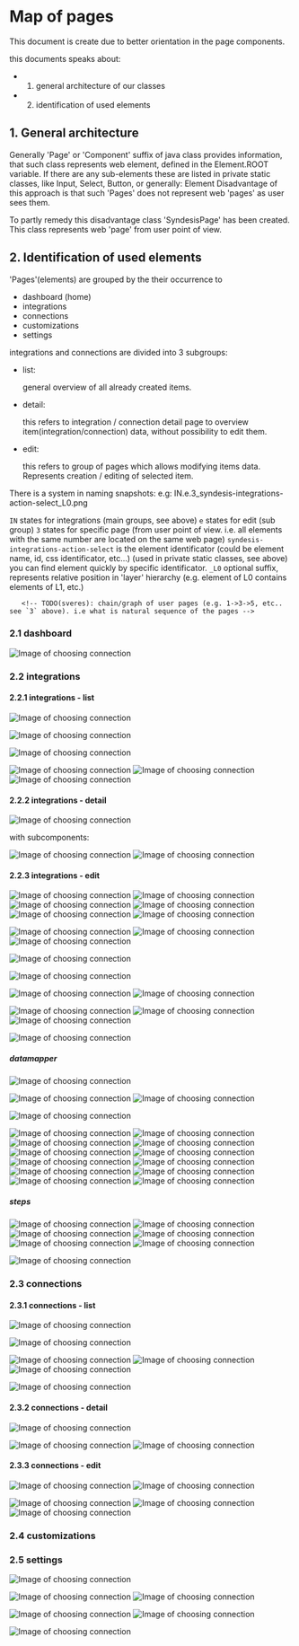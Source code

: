 # Map of pages

This document is create due to better orientation in the page components. 


this documents speaks about:
- 1. general architecture of our classes 
- 2. identification of used elements

## 1. General architecture

Generally 'Page' or 'Component' suffix of java class provides information,
that such class represents web element, defined in the Element.ROOT variable.
If there are any sub-elements these are listed in private static classes, like 
Input, Select, Button, or generally: Element
Disadvantage of this approach is that such 'Pages' does not represent web 'pages' as user sees them.

To partly remedy this disadvantage class 'SyndesisPage' has been created.
This class represents web 'page' from user point of view.


## 2. Identification of used elements 


'Pages'(elements) are grouped by the their occurrence to
   - dashboard (home)
   - integrations
   - connections
   - customizations
   - settings

integrations and connections are divided into 3 subgroups: 
 - list:

 	general overview of all already created items.

 - detail:
 
  	this refers to integration / connection detail page to overview item(integration/connection) data, without possibility to edit them.  

 - edit:
 
 	this refers to group of pages which allows modifying items data. Represents creation / editing of selected item.  

  


There is a system in naming snapshots:
e.g:
IN.e.3_syndesis-integrations-action-select_L0.png

`IN` states for integrations (main groups, see above)
`e` states for edit (sub group)
`3` states for specific page (from user point of view. i.e. all elements with the same number are located on the same web page)
`syndesis-integrations-action-select` is the element identificator (could be element name, id, css identificator, etc...)
    (used in private static classes, see above) you can find element quickly by specific identificator. 
`_L0` optional suffix, represents relative position in 'layer' hierarchy (e.g. element of L0 contains elements of L1, etc.)

       <!-- TODO(sveres): chain/graph of user pages (e.g. 1->3->5, etc.. see `3` above). i.e what is natural sequence of the pages -->

### 2.1 dashboard

![Image of choosing connection](snapshots/dashboard/D.0_syndesis-dashboard.png)

### 2.2 integrations

#### 2.2.1 integrations - list

![Image of choosing connection](snapshots/integrations/list/IN.l.0_syndesis-integrations-list-page_L0.png)

![Image of choosing connection](snapshots/integrations/list/IN.l.0_syndesis-integrations-list_L1.png)

![Image of choosing connection](snapshots/integrations/list/IN.l.0_list-pf-item_L2.png)

![Image of choosing connection](snapshots/integrations/list/IN.l.0_list-pf-title_L3.png)
![Image of choosing connection](snapshots/integrations/list/IN.l.0_description_class_L3.png)
![Image of choosing connection](snapshots/integrations/list/IN.l.0_syndesis-integration-status_L3.png)


#### 2.2.2 integrations - detail

![Image of choosing connection](snapshots/integrations/detail/IN.d.0_syndesis-integration-detail-page_L0.png)

with subcomponents:
 
 ![Image of choosing connection](snapshots/integrations/detail/IN.d.0_h1_L1.png)
 ![Image of choosing connection](snapshots/integrations/detail/IN.d.0_syndesis-integration-status_L1.png)
 

#### 2.2.3 integrations - edit

![Image of choosing connection](snapshots/integrations/edit/IN.e.0_syndesis-integrations-edit-page_L0.png)
![Image of choosing connection](snapshots/integrations/edit/IN.e.0_syndesis-integrations-save-or-add-step_L0.png)
![Image of choosing connection](snapshots/integrations/edit/IN.e.0_syndesis-integrations-flow-view_L1.png)
![Image of choosing connection](snapshots/integrations/edit/IN.e.0_fa-trash.delete_icon_L2.png)
![Image of choosing connection](snapshots/integrations/edit/IN.e.0_input.form-control.integration-name_L2.png)
![Image of choosing connection](snapshots/integrations/edit/IN.e.0_parent-step_L2.png)


![Image of choosing connection](snapshots/integrations/edit/IN.e.3_syndesis-integrations-action-select_L0.png)
![Image of choosing connection](snapshots/integrations/edit/IN.e.3_syndesis-list-actions_L1.png)
![Image of choosing connection](snapshots/integrations/edit/IN.e.3_name_L2.png)

![Image of choosing connection](snapshots/integrations/edit/IN.e.4_syndesis-integrations-action-configure_L0.png)

![Image of choosing connection](snapshots/integrations/edit/IN.e.5_keywords.png)

![Image of choosing connection](snapshots/integrations/edit/IN.e.6_p.icon.active.png)
![Image of choosing connection](snapshots/integrations/edit/IN.e.6_syndesis-integrations-connection-select.png)

![Image of choosing connection](snapshots/integrations/edit/IN.e.7_syndesis-integrations-integration-basics_L0.png)
![Image of choosing connection](snapshots/integrations/edit/IN.e.7_descriptionInput_L1.png)
![Image of choosing connection](snapshots/integrations/edit/IN.e.7_nameInput_L1.png)

![Image of choosing connection](snapshots/integrations/edit/IN.e.8_int_summary.png)

##### datamapper

![Image of choosing connection](snapshots/integrations/edit/steps/datamapper/IN.e.2_syndesis-integrations-step-configure_L0.png)

![Image of choosing connection](snapshots/integrations/edit/steps/datamapper/IN.e.2_data-mapper_L1.png)
![Image of choosing connection](snapshots/integrations/edit/steps/datamapper/IN.e.2_div.docDef_L2.png)

![Image of choosing connection](snapshots/integrations/edit/steps/datamapper/IN.e.2_div.card-pf-heading.fieldsCount_L3.png)

![Image of choosing connection](snapshots/integrations/edit/steps/datamapper/IN.e.2_div.fieldDetail>div>label_L3.png)
![Image of choosing connection](snapshots/integrations/edit/steps/datamapper/IN.e.2_div.parentField_L3.png)
![Image of choosing connection](snapshots/integrations/edit/steps/datamapper/IN.e.2_document-field-detail_L3.png)
![Image of choosing connection](snapshots/integrations/edit/steps/datamapper/IN.e.2_input-combine-index-1_L3.png)
![Image of choosing connection](snapshots/integrations/edit/steps/datamapper/IN.e.2_input-combine-index-2_L3.png)
![Image of choosing connection](snapshots/integrations/edit/steps/datamapper/IN.e.2_nth-child(1)>mapping-field-detail>div>div>input.ng-untouched.ng-pristine.ng-valid_L3.png)
![Image of choosing connection](snapshots/integrations/edit/steps/datamapper/IN.e.2_nth-child(2)>mapping-field-detail>div>div>input.ng-untouched.ng-pristine.ng-valid_L3.png)
![Image of choosing connection](snapshots/integrations/edit/steps/datamapper/IN.e.2_select-action_L3.png)
![Image of choosing connection](snapshots/integrations/edit/steps/datamapper/IN.e.2_select-separator_L3.png)
![Image of choosing connection](snapshots/integrations/edit/steps/datamapper/IN.e.2_select-transformation_L3.png)
![Image of choosing connection](snapshots/integrations/edit/steps/datamapper/IN.e.2_syndesis-integrations-step-select.png)
![Image of choosing connection](snapshots/integrations/edit/steps/datamapper/IN.e.2_child(6).div>div>mapping-field-detail>div>div>input.ng-untouched.ng-pristine.ng-valid.png)

##### steps

![Image of choosing connection](snapshots/integrations/edit/steps/IN.e.9_syndesis-basic-filter_L0.png)
![Image of choosing connection](snapshots/integrations/edit/steps/IN.e.9_a.add_rule_L1.png)
![Image of choosing connection](snapshots/integrations/edit/steps/IN.e.9_input.path_L1.png)
![Image of choosing connection](snapshots/integrations/edit/steps/IN.e.9_input.value_L1.png)
![Image of choosing connection](snapshots/integrations/edit/steps/IN.e.9_select.op_L1.png)
![Image of choosing connection](snapshots/integrations/edit/steps/IN.e.9_select.predicate_L1.png)

![Image of choosing connection](snapshots/integrations/edit/steps/IN.e.10_textarea[id='filter']_L1.png)


### 2.3 connections

#### 2.3.1 connections - list

![Image of choosing connection](snapshots/connections/list/C.l.0_syndesis-connections-list-page_L0.png)

![Image of choosing connection](snapshots/connections/list/C.l.0_syndesis-connections-list_L1.png)

![Image of choosing connection](snapshots/connections/list/C.l.0_div.dropdown.dropdown-kebab-pf.pull-right_L3.png)
![Image of choosing connection](snapshots/connections/list/C.l.0_div.dropdown.dropdown-kebab-pf.pull-right.open_L3.png)
![Image of choosing connection](snapshots/connections/list/C.l.0_h2.card-pf-title.text-center_L3.png)

![Image of choosing connection](snapshots/connections/list/C.l.0_dropdownKebabRight9_L4.png)




#### 2.3.2 connections - detail

![Image of choosing connection](snapshots/connections/detail/C.d.0_syndesis-connection-detail-page_L0.png)

![Image of choosing connection](snapshots/connections/detail/C.d.0_syndesis-connection-detail-info_L1.png)
![Image of choosing connection](snapshots/connections/detail/C.d.0_syndesis-editable-text_L1.png)


#### 2.3.3 connections - edit

![Image of choosing connection](snapshots/connections/edit/C.e.0_syndesis-connection-create-page_L0.png)
![Image of choosing connection](snapshots/connections/edit/C.e.1_syndesis-connections-configure-fields_L0.png)

![Image of choosing connection](snapshots/connections/edit/C.e.2_syndesis-connections-review_L0.png)
![Image of choosing connection](snapshots/connections/edit/C.e.2_input[data-id="nameInput"]_L2.png)
![Image of choosing connection](snapshots/connections/edit/C.e.2_textarea[data-id="descriptionInput"]_L2.png)


### 2.4 customizations

<!-- TODO(lvydra) -->

### 2.5 settings

![Image of choosing connection](snapshots/settings/S.0_syndesis-settings-root_L0.png)

![Image of choosing connection](snapshots/settings/S.0_syndesis-oauth-apps_L1.png)
![Image of choosing connection](snapshots/settings/S.0_ul.nav-tabs_li.active_a_L1.png)

![Image of choosing connection](snapshots/settings/S.0_list-pf-item_L2.png)
![Image of choosing connection](snapshots/settings/S.0_pfng-list_L2.png)

![Image of choosing connection](snapshots/settings/S.0_list-pf-title_L3.png)